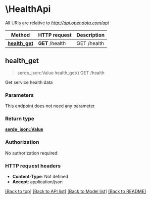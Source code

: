 # \HealthApi

All URIs are relative to *http://api.opendota.com/api*

Method | HTTP request | Description
------------- | ------------- | -------------
[**health_get**](HealthApi.md#health_get) | **GET** /health | GET /health



## health_get

> serde_json::Value health_get()
GET /health

Get service health data

### Parameters

This endpoint does not need any parameter.

### Return type

[**serde_json::Value**](serde_json::Value.md)

### Authorization

No authorization required

### HTTP request headers

- **Content-Type**: Not defined
- **Accept**: application/json

[[Back to top]](#) [[Back to API list]](../README.md#documentation-for-api-endpoints) [[Back to Model list]](../README.md#documentation-for-models) [[Back to README]](../README.md)


